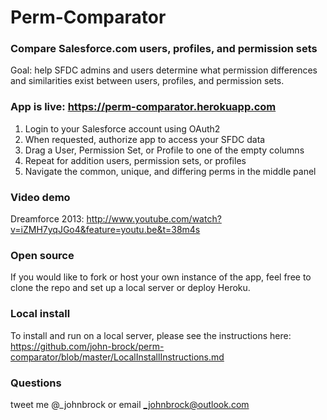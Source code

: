 Perm-Comparator
===============

### Compare Salesforce.com users, profiles, and permission sets  
Goal: help SFDC admins and users determine what permission differences and similarities exist between users, profiles, and permission sets.

### App is live: https://perm-comparator.herokuapp.com
1. Login to your Salesforce account using OAuth2
2. When requested, authorize app to access your SFDC data
3. Drag a User, Permission Set, or Profile to one of the empty columns
4. Repeat for addition users, permission sets, or profiles
5. Navigate the common, unique, and differing perms in the middle panel

### Video demo
Dreamforce 2013: http://www.youtube.com/watch?v=iZMH7yqJGo4&feature=youtu.be&t=38m4s

### Open source
If you would like to fork or host your own instance of the app, feel free to clone the repo and set up a local server or deploy Heroku.

### Local install
To install and run on a local server, please see the instructions here:<br/>
https://github.com/john-brock/perm-comparator/blob/master/LocalInstallInstructions.md

### Questions
tweet me @_johnbrock or email _johnbrock@outlook.com  
